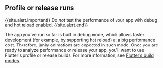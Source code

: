 ## Profile or release runs

{{site.alert.important}}
  Do _not_ test the performance of your app with debug and
  hot reload enabled.
{{site.alert.end}}

The app you've run so far is built in debug mode,
which allows faster development
(for example, by supporting hot reload)
at a big performance cost. Therefore,
janky animations are expected in such mode.
Once you are ready to analyze performance or
release your app, you'll want to use Flutter's
profile or release builds. For more information,
see [Flutter's build modes](/docs/testing/build-modes).